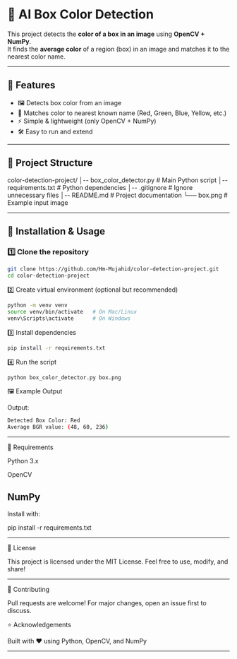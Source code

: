 # 🎨 AI Box Color Detection

This project detects the **color of a box in an image** using **OpenCV + NumPy**.  
It finds the **average color** of a region (box) in an image and matches it to the nearest color name.  

---

## 📌 Features
- 🖼 Detects box color from an image  
- 🎯 Matches color to nearest known name (Red, Green, Blue, Yellow, etc.)  
- ⚡ Simple & lightweight (only OpenCV + NumPy)  
- 🛠 Easy to run and extend  

---

## 📂 Project Structure

color-detection-project/
│-- box_color_detector.py # Main Python script
│-- requirements.txt # Python dependencies
│-- .gitignore # Ignore unnecessary files
│-- README.md # Project documentation
└── box.png # Example input image



---

## 🚀 Installation & Usage

### 1️⃣ Clone the repository
```bash
git clone https://github.com/Hm-Mujahid/color-detection-project.git
cd color-detection-project
```

2️⃣ Create virtual environment (optional but recommended)
```bash
python -m venv venv
source venv/bin/activate   # On Mac/Linux
venv\Scripts\activate      # On Windows
```

3️⃣ Install dependencies
```bash
pip install -r requirements.txt
```

4️⃣ Run the script
```bash
python box_color_detector.py box.png
```

🖼 Example Output

Output:
```bash
Detected Box Color: Red
Average BGR value: (48, 60, 236)
```
---

📌 Requirements

Python 3.x

OpenCV

NumPy
---
Install with:

pip install -r requirements.txt

---
📜 License

This project is licensed under the MIT License.
Feel free to use, modify, and share!

---
🤝 Contributing

Pull requests are welcome! For major changes, open an issue first to discuss.

⭐ Acknowledgements

Built with ❤️ using Python, OpenCV, and NumPy


---


